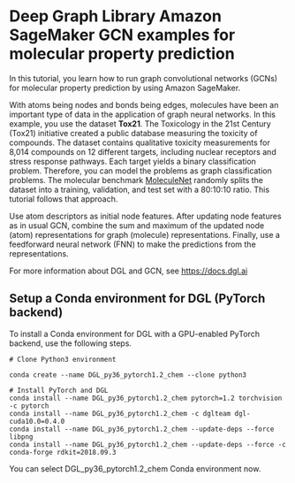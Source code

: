 # Deep Graph Library Amazon SageMaker GCN examples for molecular property prediction

In this tutorial, you learn how to run graph convolutional networks (GCNs) for molecular property prediction by using Amazon SageMaker.

With atoms being nodes and bonds being edges, molecules have been an important type of data in the application of 
graph neural networks. In this example, you use the dataset **Tox21**. The 
Toxicology in the 21st Century (Tox21) initiative created a public database measuring the toxicity of compounds. The 
dataset contains qualitative toxicity measurements for 8,014 compounds on 12 different targets, including nuclear 
receptors and stress response pathways. Each target yields a binary classification problem. Therefore, you can model the 
problems as graph classification problems. The molecular benchmark [MoleculeNet](http://moleculenet.ai/) randomly splits the dataset into a training, validation, 
and test set with a 80:10:10 ratio. This tutorial follows that approach.

Use atom descriptors as initial node features. After updating node features as in usual GCN, combine the sum and
maximum of the updated node (atom) representations for graph (molecule) representations. Finally, use a 
feedforward neural network (FNN) to make the predictions from the representations.

For more information about DGL and GCN, see https://docs.dgl.ai

## Setup a Conda environment for DGL (PyTorch backend)

To install a Conda environment for DGL with a GPU-enabled PyTorch backend, use the following steps.
```
# Clone Python3 environment

conda create --name DGL_py36_pytorch1.2_chem --clone python3

# Install PyTorch and DGL
conda install --name DGL_py36_pytorch1.2_chem pytorch=1.2 torchvision -c pytorch
conda install --name DGL_py36_pytorch1.2_chem -c dglteam dgl-cuda10.0=0.4.0
conda install --name DGL_py36_pytorch1.2_chem --update-deps --force libpng
conda install --name DGL_py36_pytorch1.2_chem --update-deps --force -c conda-forge rdkit=2018.09.3
```
You can select DGL_py36_pytorch1.2_chem Conda environment now.
